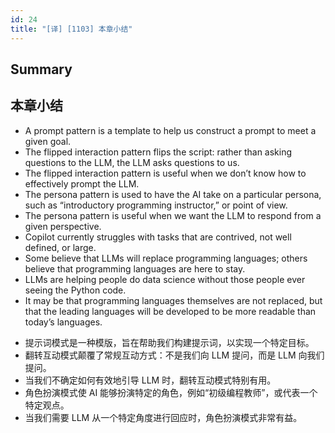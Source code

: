 ```yaml
---
id: 24
title: "[译] [1103] 本章小结"
---
```



## Summary
## 本章小结

* A prompt pattern is a template to help us construct a prompt to meet a given goal.
* The flipped interaction pattern flips the script: rather than asking questions to the LLM, the LLM asks questions to us.
* The flipped interaction pattern is useful when we don’t know how to effectively prompt the LLM.
* The persona pattern is used to have the AI take on a particular persona, such as “introductory programming instructor,” or point of view.
* The persona pattern is useful when we want the LLM to respond from a given perspective.
* Copilot currently struggles with tasks that are contrived, not well defined, or large.
* Some believe that LLMs will replace programming languages; others believe that programming languages are here to stay.
* LLMs are helping people do data science without those people ever seeing the Python code.
* It may be that programming languages themselves are not replaced, but that the leading languages will be developed to be more readable than today’s languages.

<!-- -->

* 提示词模式是一种模版，旨在帮助我们构建提示词，以实现一个特定目标。
* 翻转互动模式颠覆了常规互动方式：不是我们向 LLM 提问，而是 LLM 向我们提问。
* 当我们不确定如何有效地引导 LLM 时，翻转互动模式特别有用。
* 角色扮演模式使 AI 能够扮演特定的角色，例如“初级编程教师”，或代表一个特定观点。
* 当我们需要 LLM 从一个特定角度进行回应时，角色扮演模式非常有益。
